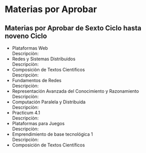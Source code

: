 # Materias por Aprobar
## Materias por Aprobar de Sexto Ciclo hasta noveno Ciclo
* Plataformas Web  
Descripciòn:  
* Redes y Sistemas Distribuidos  
Descripciòn:  
* Composiciòn de Textos Cientificos  
Descripciòn:  
* Fundamentos de Redes  
Descripciòn:
* Representación Avanzada del Conocimiento y Razonamiento  
Descripciòn:
* Computación Paralela y Distribuida  
Descripciòn:
* Practicum 4.1  
Descripciòn:
* Plataformas para Juegos  
Descripciòn:
* Emprendimiento de base tecnológica 1  
Descripciòn:
* Composición de Textos Científicos


